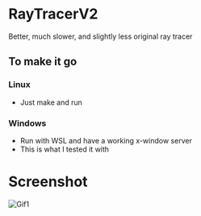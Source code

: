 # RayTracerV2
Better, much slower, and slightly less original ray tracer
## To make it go
### Linux
* Just make and run
### Windows
* Run with WSL and have a working x-window server
* This is what I tested it with

# Screenshot 
![Gif1](/res/Gif1.gif)